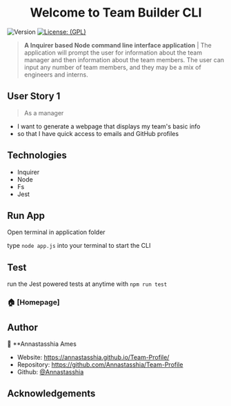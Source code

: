 <h1 align="center">Welcome to  Team Builder CLI </h1>
<p>
  <img alt="Version" src="https://img.shields.io/badge/version-1.0.0-blue.svg?cacheSeconds=2592000" />
  <a href="#" target="_blank">
    <img alt="License: (GPL)" src="https://img.shields.io/github/license/Annastasshia/Team-Profile" />
  </a>
</p>

> **A Inquirer based Node command line interface application** | The application will prompt the user for information about the team manager and then information about the team members. The user can input any number of team members, and they may be a mix of engineers and interns.

## User Story 1

 > As a manager 
 - I want to generate a webpage that displays my team's basic info 
 - so that I have quick access to emails and GitHub profiles 

## Technologies 
 
- Inquirer 
- Node
- Fs
- Jest

## Run App

Open terminal in application folder

type `node app.js` into your terminal to start the CLI

## Test

run the Jest powered tests at anytime with `npm run test`

### 🏠 [Homepage]

## Author

👤 **Annastasshia Ames

* Website:  https://annastasshia.github.io/Team-Profile/
* Repository: https://github.com/Annastasshia/Team-Profile
* Github: [@Annastasshia](https://github.com/Annastasshia)

## Acknowledgements
